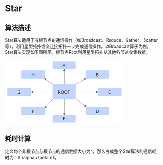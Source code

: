 # Star

## 算法描述

Star算法适用于有根节点的通信操作（如Broadcast、Reduce、Gather、Scatter等），利用星型拓扑或全连接拓扑一步完成通信操作。以Broadcast算子为例，Star算法实现如下图所示，根节点Root利用星型拓扑从其他各节点收集数据。

![](figures/Star.png)

## 耗时计算

定义每个非根节点与根节点的通信数据大小为n，那么完成整个Star算法的通信耗时为：$ \alpha +\beta n$。

